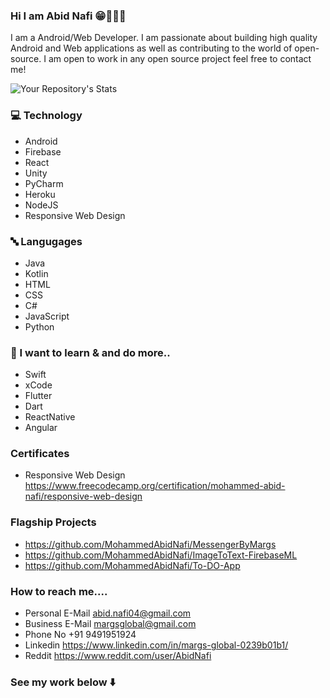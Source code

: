 ### Hi I am Abid Nafi 😁🧑🏻‍💻

I am a Android/Web Developer. I am passionate about building high quality Android and Web applications as well as contributing to the world of open-source. I am open to work in any open source project feel free to contact me!

![Your Repository's Stats](https://github-readme-stats.vercel.app/api?username=MohammedAbidNafi&show_icons=true)

### 💻 Technology
* Android
* Firebase
* React
* Unity
* PyCharm
* Heroku
* NodeJS
* Responsive Web Design


### 🔤 Langugages
* Java
* Kotlin
* HTML
* CSS
* C#
* JavaScript
* Python

### 🏫 I want to learn & and do more..

* Swift
* xCode
* Flutter
* Dart
* ReactNative
* Angular

### Certificates
* Responsive Web Design https://www.freecodecamp.org/certification/mohammed-abid-nafi/responsive-web-design

### Flagship Projects

* https://github.com/MohammedAbidNafi/MessengerByMargs
* https://github.com/MohammedAbidNafi/ImageToText-FirebaseML
* https://github.com/MohammedAbidNafi/To-DO-App

### How to reach me....
* Personal E-Mail abid.nafi04@gmail.com
* Business E-Mail margsglobal@gmail.com
* Phone No +91 9491951924
* Linkedin https://www.linkedin.com/in/margs-global-0239b01b1/
* Reddit https://www.reddit.com/user/AbidNafi


### See my work below   ⬇️



<!--
**MohammedAbidNafi/MohammedAbidNafi** is a ✨ _special_ ✨ repository because its `README.md` (this file) appears on your GitHub profile.

Here are some ideas to get you started:

- 🔭 I’m currently working on ...
- 🌱 I’m currently learning ...
- 👯 I’m looking to collaborate on ...
- 🤔 I’m looking for help with ...
- 💬 Ask me about ...
- 📫 How to reach me: ...
- 😄 Pronouns: ...
- ⚡ Fun fact: ...
-->

